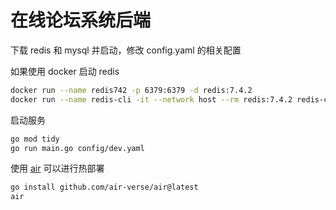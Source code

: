# 在线论坛系统后端

下载 redis 和 mysql 并启动，修改 config.yaml 的相关配置

如果使用 docker 启动 redis

```bash
docker run --name redis742 -p 6379:6379 -d redis:7.4.2
docker run --name redis-cli -it --network host --rm redis:7.4.2 redis-cli
```

启动服务

```bash
go mod tidy
go run main.go config/dev.yaml
```

使用 [air](https://github.com/air-verse/air) 可以进行热部署

```bash
go install github.com/air-verse/air@latest
air
```